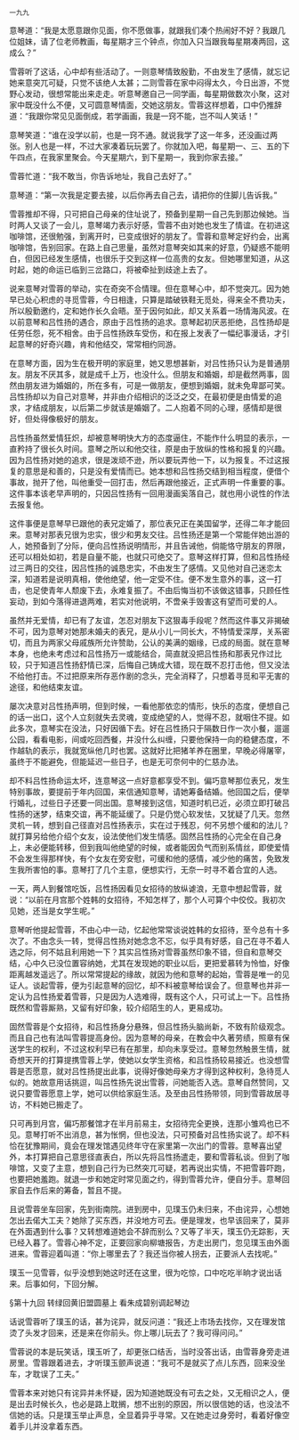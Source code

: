     一九九 

   意琴道：“我是太愿意跟你见面，你不愿做事，就跟我们凑个热闹好不好？我跟几位姐妹，请了位老师教画，每星期才三个钟点，你加入只当跟我每星期凑两回，这成么？”

   雪蓉听了这话，心中却有些活动了。一则意琴情致殷勤，不由发生了感情，就忘记她来意突兀可疑，只觉不该绝人太甚；二则雪蓉在家中闷得太久，今日出游，不觉野心发动，很想常能出来走走。听意琴邀自己一同学画，每星期做数次小聚，这对家中既没什么不便，又可圆意琴情面，交她这朋友。雪蓉这样想着，口中仍推辞道：“我跟你常见见面倒成，若学画画，我是一窍不能，岂不叫人笑话！”

   意琴笑道：“谁在没学以前，也是一窍不通。就说我学了这一年多，还没画过两张。别人也是一样，不过大家凑着玩玩罢了。你就加入吧，每星期一、三、五的下午四点，在我家里聚会。今天星期六，到下星期一，我到你家去接。”

   雪蓉忙道：“我不敢当，你告诉地址，我自己去好了。”

   意琴道：“第一次我是定要去接，以后你再去自己去，请把你的住脚儿告诉我。”

   雪蓉推却不得，只可把自己母亲的住址说了，预备到星期一自己先到那边候她。当时两人又谈了一会儿，意琴竭力表示好感，雪蓉不由对她也发生了情谊。在初进这咖啡馆，还很勉强，到离开时，已变成很好的朋友了。雪蓉和意琴定好约会，出离咖啡馆，告别回家。在路上自己思量，虽然对意琴突如其来的好意，仍疑惑不能明白，但因已经发生感情，也很乐于交到这样一位高贵的女友。但她哪里知道，从这时起，她的命运已临到三岔路口，将被牵扯到歧途上去了。

   说来意琴对雪蓉的举动，实在奇突不合情理。但在意琴心中，却不觉突兀。因为她早已处心积虑的寻觅雪蓉，今日相逢，只算是踏破铁鞋无觅处，得来全不费功夫，所以殷勤邀约，定和她作长久会晤。至于因何如此，却又关系着一场情海风波。在以前意琴和吕性扬的遇合，原由于吕性扬的追求。意琴起初厌恶拒绝，吕性扬却是任劳任怨，死不相舍。由于吕性扬跌车受伤，和在报上发表了一幅纪事漫话，才引起意琴的好奇兴趣，肯和他结交，常常相约同游。

   在意琴方面，因为生在极开明的家庭里，她又思想甚新，对吕性扬只认为是普通朋友。朋友不厌其多，就是成千上万，也没什么。但朋友和婚姻，却是截然两事，固然由朋友进为婚姻的，所在多有，可是一做朋友，便想到婚姻，就未免卑鄙可笑。吕性扬却以为自己对意琴，并非由介绍相识的泛泛之交，在最初便是由情爱的追求，才结成朋友，以后第二步就该是婚姻了。二人抱着不同的心理，感情却是很好，但处得像极好的朋友。

   吕性扬虽然爱情狂炽，却被意琴明快大方的态度逼住，不能作什么明显的表示，一直矜持了很长久时间。意琴之所以和他交往，原是由于放纵的性格和报复的兴趣。因为吕性扬对她的追求，很是泼顽不逊，所以要玩弄他一下，以为报复。不过这报复的意思是和善的，只是没有爱情而已。她本想和吕性扬交结到相当程度，便借个事故，抛开了他，叫他重受一回打击，然后再跟他接近，正式声明一件重要的事。这件事本该老早声明的，只因吕性扬有一回用漫画奚落自己，就也用小说性的作法去报复他。

   这件事便是意琴早已跟他的表兄定婚了，那位表兄正在美国留学，还得二年才能回来。意琴对那表兄很为忠实，很少和男友交往。吕性扬还是第一个常能伴她出游的人，她预备到了分际，便向吕性扬说明情形，并且告诫他，倘能恪守朋友的界限，还可以相处如初，若是自量不能，也就只可绝交了。意琴这样打算，但和吕性扬经过三两日的交往，因吕性扬的诚恳忠实，不由发生了感情。又见他对自己迷恋太深，知道若是说明真相，使他绝望，他一定受不住。便不发生意外的事，这一打击，也足使青年人颓废下去，永难复振了。不由后悔当初不该做这错事，只顾任性妄动，到如今落得进退两难，若实对他说明，不啻亲手毁害这有望而可爱的人。

   虽然并无爱情，却已有了友谊，怎忍对朋友下这狠毒手段呢？然而这件事又非揭破不可，因为意琴对她那未婚夫的表兄，是从小儿一同长大，不特情爱深厚，关系密切，而且为两家父母戚族所允许赞助，公认的美满的姻缘，已成的局面。就在意琴本身，也绝未考虑过和吕性扬万一或能结合，简直就没把吕性扬和那表兄作过比较，只于知道吕性扬舒情已深，后悔自己铸成大错，现在既不忍打击他，但又没法不给他打击。不过把原来所存恶作剧的念头，完全消释了，只想着寻觅和平无害的途径，和他结束友谊。

   屡次决意对吕性扬声明，但到时候，一看他那依恋的情形，快乐的态度，便想自己的话一出口，这个人立刻就失去灵魂，变成绝望的人，觉得不忍，就咽住不提。如此多次，意琴实在没法，只好因循下去。好在吕性扬只于隔数日作一次小餐，遛遛公园，看看电影，间或吃回西餐，并没什么纠缠，只要他保持一向的稳健态度，不作越轨的表示，我就宽纵他几时也罢。这就好比把猪羊养在圈里，早晚必得屠宰，虽终于不能避免，但能延迟一些日子，也是无可奈何中的仁慈办法。

   却不料吕性扬命运太坏，连意琴这一点好意都享受不到。偏巧意琴那位表兄，发生特别事故，要提前于年内回国，来信通知意琴，请她筹备结婚。他回国之后，便举行婚礼，过些日子还要一同出国。意琴接到这信，知道时机已近，必须立即打破吕性扬的迷梦，结束交谊，再不能延缓了。只是仍觉心软发怯，又犹疑了几天。忽然灵机一转，想到自己径直对吕性扬表示，实在过于残忍，何不另想个缓和的法儿？就打算另给他介绍个女友，设法使他们发生情感。固然吕性扬的心完全在自己身上，未必便能转移，但到我叫他绝望的时候，或者能因负气而别系情丝，即使爱情不会发生得那样快，有个女友在旁安慰，可缓和他的感情，减少他的痛苦，免致发生我所害怕的事。意琴打了几个主意，便想实行，无奈一时寻不着合宜的人选。

   一天，两人到餐馆吃饭，吕性扬因看见女招待的放纵谑浪，无意中想起雪蓉，就说：“以前在月宫那个姓韩的女招待，不知怎样了，那个人可算个中佼佼。我初次见她，还当是女学生呢。”

   意琴听他提起雪蓉，不由心中一动，忆起他常常谈说姓韩的女招待，至今总有十多次了。不由念头一转，觉得吕性扬对她念念不忘，似乎具有好感，自己在寻不着人选之际，何不姑且利用她一下？其实吕性扬对雪蓉虽然印象不错，但自和意琴交结，心中久已没位置容纳她，尤其在发现她的职业以后，更把爱慕转为怜恤，好像距离越发遥远了。所以常常提起的缘故，就因为他和意琴的起始，雪蓉是唯一的见证人。谈起雪蓉，便为引起意琴的回忆，却不料被意琴给误会了。但意琴也并非一定认为吕性扬爱着雪蓉，只是因为人选难得，既有这个人，只可试上一下。吕性扬既然和雪蓉厮熟，又留有好印象，较介绍陌生的人，更易成功。

   固然雪蓉是个女招待，和吕性扬身分悬殊，但吕性扬头脑尚新，不致有阶级观念。而且自己也有法叫雪蓉提高身份。因为意琴的母亲，在教会中久著劳绩，照章有保送学生的权利，不过这权利早已有在那里，却向未享受过。意琴忽然触景生情，就奇想天开的打算提携雪蓉上学，使她以女学生资格，和吕性扬较易接近。也没想雪蓉是否愿意，就对吕性扬提出此事，说得好像她母亲方才得到这种权利，急待觅人似的。她故意用话挑逗，叫吕性扬先说出雪蓉，问她能否入选。意琴自然赞同，又说只要雪蓉愿意上学，她可以供给家庭生活。及至由吕性扬带领，同到雪蓉故居寻访，不料她已搬走了。

   只可再到月宫，偏巧那餐馆才在半月前易主，女招待完全更换，连那小雏鸡也已不见。意琴打听不出消息，甚为怅惘，但也没法，只可预备对吕性扬实说了。却不料恰在犹豫期间，竟会在理发馆遇见终年守在家里第一次出门的雪蓉。意琴喜出望外，本打算把自己意思径直表白，所以先将吕性扬遣走，要和雪蓉私谈。但到了咖啡馆，又变了主意，想到自己行为已然突兀可疑，若再说出实情，不把雪蓉吓跑，也要把她羞跑。就退一步和她定时常见面之约，得到雪蓉允许，便自分手。意琴回家自去作后来的筹备，暂且不提。

   且说雪蓉坐车回家，先到街南院。进到房中，见璞玉仍未归来，不由诧异，心想她怎出去偌大工夫？她除了买东西，并没地方可去。便是理发，也早该回来了，莫非在外面遇到什么事？又转想难道她会不辞而别么？又等了半天，璞玉仍无踪影，天已经入暮了。雪蓉心神不定，正要回家向柳塘报告，方走出房门，忽见璞玉由外面进来。雪蓉迎着叫道：“你上哪里去了？我还当你被人拐去，正要派人去找呢。”

   璞玉一见雪蓉，似乎没想到她这时还在这里，很为吃惊，口中吃吃半晌才说出话来。后事如何，下回分解。

   §第十九回 转绿回黄旧盟圆墓上 看朱成碧别调起琴边

   话说雪蓉听了璞玉的话，甚为诧异，就反问道：“我还上市场去找你，又在理发馆烫了头发才回来，还是来在你前头。你上哪儿玩去了？我可得问问。”

   雪蓉说的本是玩笑话，璞玉听了，却更张口结舌，当时没答出话，由雪蓉身旁走进房里。雪蓉跟着进去，才听璞玉颤声说道：“我可不是就买了点儿东西，回来没坐车，才耽误了工夫。”

   雪蓉本来对她只有诧异并未怀疑，因为知道她既没有可去之处，又无相识之人，便是出去时候长久，也必是路上耽搁，想不出别的原因，所以很信她的话，也没法不信她的话。只是璞玉举止声息，全显着异乎寻常。又在她走过身旁时，看着好像空着手儿并没拿着东西。

